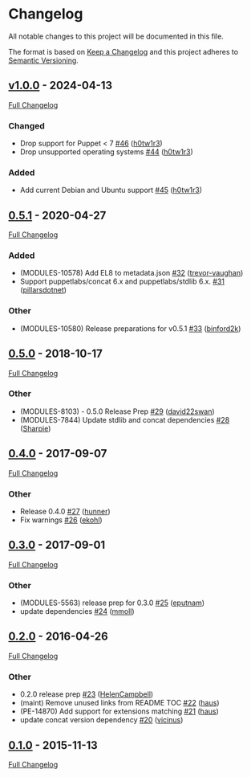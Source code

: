 <!-- markdownlint-disable MD024 -->
# Changelog

All notable changes to this project will be documented in this file.

The format is based on [Keep a Changelog](http://keepachangelog.com/en/1.0.0/) and this project adheres to [Semantic Versioning](http://semver.org).

## [v1.0.0](https://github.com/puppetlabs/puppetlabs-puppet_authorization/tree/v1.0.0) - 2024-04-13

[Full Changelog](https://github.com/puppetlabs/puppetlabs-puppet_authorization/compare/0.5.1...v1.0.0)

### Changed
- Drop support for Puppet < 7 [#46](https://github.com/puppetlabs/puppetlabs-puppet_authorization/pull/46) ([h0tw1r3](https://github.com/h0tw1r3))
- Drop unsupported operating systems [#44](https://github.com/puppetlabs/puppetlabs-puppet_authorization/pull/44) ([h0tw1r3](https://github.com/h0tw1r3))

### Added

- Add current Debian and Ubuntu support [#45](https://github.com/puppetlabs/puppetlabs-puppet_authorization/pull/45) ([h0tw1r3](https://github.com/h0tw1r3))

## [0.5.1](https://github.com/puppetlabs/puppetlabs-puppet_authorization/tree/0.5.1) - 2020-04-27

[Full Changelog](https://github.com/puppetlabs/puppetlabs-puppet_authorization/compare/0.5.0...0.5.1)

### Added

- (MODULES-10578) Add EL8 to metadata.json [#32](https://github.com/puppetlabs/puppetlabs-puppet_authorization/pull/32) ([trevor-vaughan](https://github.com/trevor-vaughan))
- Support puppetlabs/concat 6.x and puppetlabs/stdlib 6.x. [#31](https://github.com/puppetlabs/puppetlabs-puppet_authorization/pull/31) ([pillarsdotnet](https://github.com/pillarsdotnet))

### Other

- (MODULES-10580) Release preparations for v0.5.1 [#33](https://github.com/puppetlabs/puppetlabs-puppet_authorization/pull/33) ([binford2k](https://github.com/binford2k))

## [0.5.0](https://github.com/puppetlabs/puppetlabs-puppet_authorization/tree/0.5.0) - 2018-10-17

[Full Changelog](https://github.com/puppetlabs/puppetlabs-puppet_authorization/compare/0.4.0...0.5.0)

### Other

- (MODULES-8103) - 0.5.0 Release Prep [#29](https://github.com/puppetlabs/puppetlabs-puppet_authorization/pull/29) ([david22swan](https://github.com/david22swan))
- (MODULES-7844) Update stdlib and concat dependencies [#28](https://github.com/puppetlabs/puppetlabs-puppet_authorization/pull/28) ([Sharpie](https://github.com/Sharpie))

## [0.4.0](https://github.com/puppetlabs/puppetlabs-puppet_authorization/tree/0.4.0) - 2017-09-07

[Full Changelog](https://github.com/puppetlabs/puppetlabs-puppet_authorization/compare/0.3.0...0.4.0)

### Other

- Release 0.4.0 [#27](https://github.com/puppetlabs/puppetlabs-puppet_authorization/pull/27) ([hunner](https://github.com/hunner))
- Fix warnings [#26](https://github.com/puppetlabs/puppetlabs-puppet_authorization/pull/26) ([ekohl](https://github.com/ekohl))

## [0.3.0](https://github.com/puppetlabs/puppetlabs-puppet_authorization/tree/0.3.0) - 2017-09-01

[Full Changelog](https://github.com/puppetlabs/puppetlabs-puppet_authorization/compare/0.2.0...0.3.0)

### Other

- (MODULES-5563) release prep for 0.3.0 [#25](https://github.com/puppetlabs/puppetlabs-puppet_authorization/pull/25) ([eputnam](https://github.com/eputnam))
- update dependencies [#24](https://github.com/puppetlabs/puppetlabs-puppet_authorization/pull/24) ([mmoll](https://github.com/mmoll))

## [0.2.0](https://github.com/puppetlabs/puppetlabs-puppet_authorization/tree/0.2.0) - 2016-04-26

[Full Changelog](https://github.com/puppetlabs/puppetlabs-puppet_authorization/compare/0.1.0...0.2.0)

### Other

- 0.2.0 release prep [#23](https://github.com/puppetlabs/puppetlabs-puppet_authorization/pull/23) ([HelenCampbell](https://github.com/HelenCampbell))
- (maint) Remove unused links from README TOC [#22](https://github.com/puppetlabs/puppetlabs-puppet_authorization/pull/22) ([haus](https://github.com/haus))
- (PE-14870) Add support for extensions matching  [#21](https://github.com/puppetlabs/puppetlabs-puppet_authorization/pull/21) ([haus](https://github.com/haus))
- update concat version dependency [#20](https://github.com/puppetlabs/puppetlabs-puppet_authorization/pull/20) ([vicinus](https://github.com/vicinus))

## [0.1.0](https://github.com/puppetlabs/puppetlabs-puppet_authorization/tree/0.1.0) - 2015-11-13

[Full Changelog](https://github.com/puppetlabs/puppetlabs-puppet_authorization/compare/c5041b6f7292af7c6c1ff68225cf05e02b4e79ce...0.1.0)
